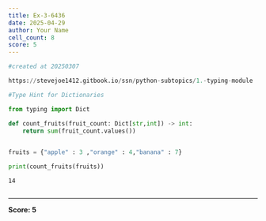 ```yaml
---
title: Ex-3-6436
date: 2025-04-29
author: Your Name
cell_count: 8
score: 5
---
```


```python
#created at 20250307
```


```python
https://stevejoe1412.gitbook.io/ssn/python-subtopics/1.-typing-module
```


```python
#Type Hint for Dictionaries
```


```python
from typing import Dict
```


```python
def count_fruits(fruit_count: Dict[str,int]) -> int:
    return sum(fruit_count.values())
    
```


```python
fruits = {"apple" : 3 ,"orange" : 4,"banana" : 7}
```


```python
print(count_fruits(fruits))
```

    14



```python

```


---
**Score: 5**